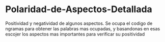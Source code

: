 # Polaridad-de-Aspectos-Detallada
Positividad y negatividad de algunos aspectos.
Se ocupa el codigo de ngramas para obtener las palabras mas ocupadas, y basandonas en esas escojer los aspectos mas importantes para verificar su positividad
